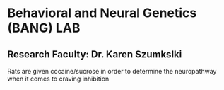#  Behavioral and Neural Genetics (BANG) LAB
## Research Faculty: Dr. Karen Szumkslki
Rats are given cocaine/sucrose in order to determine the neuropathway when it comes to craving inhibition
